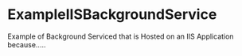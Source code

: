 # ExampleIISBackgroundService
Example of Background Serviced that is Hosted on an IIS Application because.....
